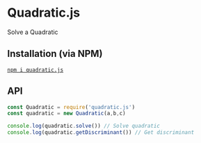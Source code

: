 # Quadratic.js
Solve a Quadratic

## Installation (via NPM)
[`npm i quadratic.js`](https://docs.npmjs.com/downloading-and-installing-packages-locally/)
## API
```js
const Quadratic = require('quadratic.js')
const quadratic = new Quadratic(a,b,c)

console.log(quadratic.solve()) // Solve quadratic
console.log(quadratic.getDiscriminant()) // Get discriminant
```